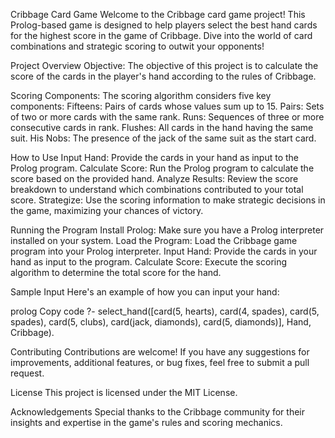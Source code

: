 Cribbage Card Game
Welcome to the Cribbage card game project! This Prolog-based game is designed to help players select the best hand cards for the highest score in the game of Cribbage. Dive into the world of card combinations and strategic scoring to outwit your opponents!

Project Overview
Objective: The objective of this project is to calculate the score of the cards in the player's hand according to the rules of Cribbage.

Scoring Components: 
The scoring algorithm considers five key components:
Fifteens: Pairs of cards whose values sum up to 15.
Pairs: Sets of two or more cards with the same rank.
Runs: Sequences of three or more consecutive cards in rank.
Flushes: All cards in the hand having the same suit.
His Nobs: The presence of the jack of the same suit as the start card.

How to Use
Input Hand: Provide the cards in your hand as input to the Prolog program.
Calculate Score: Run the Prolog program to calculate the score based on the provided hand.
Analyze Results: Review the score breakdown to understand which combinations contributed to your total score.
Strategize: Use the scoring information to make strategic decisions in the game, maximizing your chances of victory.

Running the Program
Install Prolog: Make sure you have a Prolog interpreter installed on your system.
Load the Program: Load the Cribbage game program into your Prolog interpreter.
Input Hand: Provide the cards in your hand as input to the program.
Calculate Score: Execute the scoring algorithm to determine the total score for the hand.

Sample Input
Here's an example of how you can input your hand:

prolog
Copy code
?- select_hand([card(5, hearts), card(4, spades), card(5, spades), card(5, clubs), card(jack, diamonds), card(5, diamonds)], Hand, Cribbage).

Contributing
Contributions are welcome! If you have any suggestions for improvements, additional features, or bug fixes, feel free to submit a pull request.

License
This project is licensed under the MIT License.

Acknowledgements
Special thanks to the Cribbage community for their insights and expertise in the game's rules and scoring mechanics.
